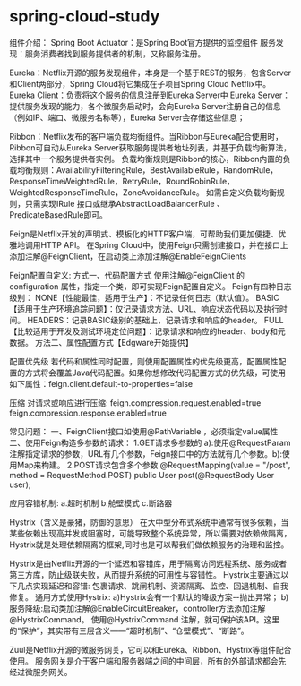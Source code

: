 # spring-cloud-study

组件介绍：
Spring Boot Actuator：是Spring Boot官方提供的监控组件
服务发现：服务消费者找到服务提供者的机制，又称服务注册。


Eureka：Netflix开源的服务发现组件，本身是一个基于REST的服务，包含Server和Client两部分，Spring Cloud将它集成在子项目Spring Cloud Netflix中。
Eureka Client：负责将这个服务的信息注册到Eureka Server中
Eureka Server：提供服务发现的能力，各个微服务启动时，会向Eureka Server注册自己的信息（例如IP、端口、微服务名称等），Eureka Server会存储这些信息；


Ribbon：Netflix发布的客户端负载均衡组件。当Ribbon与Eureka配合使用时，Ribbon可自动从Eureka Server获取服务提供者地址列表，并基于负载均衡算法，选择其中一个服务提供者实例。
负载均衡规则是Ribbon的核心，Ribbon内置的负载均衡规则：AvailabilityFilteringRule，BestAvailableRule，RandomRule，ResponseTimeWeightedRule，RetryRule，RoundRobinRule，WeightedResponseTimeRule，ZoneAvoidanceRule。
如需自定义负载均衡规则，只需实现IRule 接口或继承AbstractLoadBalancerRule 、PredicateBasedRule即可。


Feign是Netflix开发的声明式、模板化的HTTP客户端，可帮助我们更加便捷、优雅地调用HTTP API。
在Spring Cloud中，使用Feign只需创建接口，并在接口上添加注解@FeignClient，在启动类上添加注解@EnableFeignClients 

Feign配置自定义:
方式一、代码配置方式
使用注解@FeignClient 的configuration 属性，指定一个类，即可实现Feign配置自定义。
Feign有四种日志级别：
NONE【性能最佳，适用于生产】：不记录任何日志（默认值）。
BASIC【适用于生产环境追踪问题】：仅记录请求方法、URL、响应状态代码以及执行时间。
HEADERS：记录BASIC级别的基础上，记录请求和响应的header。
FULL【比较适用于开发及测试环境定位问题】：记录请求和响应的header、body和元数据。
方法二、属性配置方式【Edgware开始提供】

配置优先级
若代码和属性同时配置，则使用配置属性的优先级更高，配置属性配置的方式将会覆盖Java代码配置。如果你想修改代码配置方式的优先级，可使用如下属性：feign.client.default-to-properties=false

压缩
对请求或响应进行压缩:
feign.compression.request.enabled=true
feign.compression.response.enabled=true

常见问题：
一、FeignClient接口如使用@PathVariable ，必须指定value属性
二、使用Feign构造多参数的请求：
1.GET请求多参数的
a):使用@RequestParam注解指定请求的参数，URL有几个参数，Feign接口中的方法就有几个参数。b):使用Map来构建。
2.POST请求包含多个参数
@RequestMapping(value = "/post", method = RequestMethod.POST)
public User post(@RequestBody User user);


应用容错机制:
a.超时机制
b.舱壁模式
c.断路器


Hystrix（含义是豪猪，防御的意思）
在大中型分布式系统中通常有很多依赖，当某些依赖出现高并发或阻塞时，可能导致整个系统异常，所以需要对依赖做隔离，Hystrix就是处理依赖隔离的框架,同时也是可以帮我们做依赖服务的治理和监控。

Hystrix是由Netflix开源的一个延迟和容错库，用于隔离访问远程系统、服务或者第三方库，防止级联失败，从而提升系统的可用性与容错性。
Hystrix主要通过以下几点实现延迟和容错:
包裹请求、跳闸机制、资源隔离、监控、回退机制、自我修复。
通用方式使用Hystrix:
a)Hystrix会有一个默认的降级方案--抛出异常；
b)服务降级:启动类加注解@EnableCircuitBreaker，controller方法添加注解@HystrixCommand。
使用@HystrixCommand 注解，就可保护该API。这里的“保护”，其实带有三层含义——“超时机制”、“仓壁模式”、“断路”。

Zuul是Netflix开源的微服务网关，它可以和Eureka、Ribbon、Hystrix等组件配合使用。
服务网关是介于客户端和服务器端之间的中间层，所有的外部请求都会先经过微服务网关。